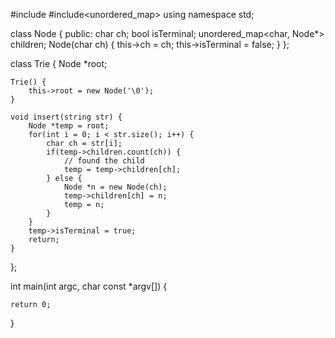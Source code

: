 #include<iostream>
#include<unordered_map>
using namespace std;
 
class Node {
public:
	char ch;
	bool isTerminal;
	unordered_map<char, Node*> children;
	Node(char ch) {
		this->ch = ch;
		this->isTerminal = false;
	}
};
 
class Trie {
	Node *root;
 
	Trie() {
		this->root = new Node('\0');
	}
 
	void insert(string str) {
		Node *temp = root;
		for(int i = 0; i < str.size(); i++) {
			char ch = str[i];
			if(temp->children.count(ch)) {
				// found the child
				temp = temp->children[ch];
			} else {
				Node *n = new Node(ch);
				temp->children[ch] = n;
				temp = n;
			}
		}
		temp->isTerminal = true;
		return;
	}
 
 
 
};
 
int main(int argc, char const *argv[])
{
 
	return 0;
}
